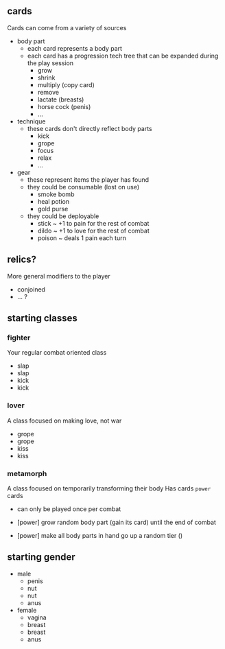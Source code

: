 ## cards

Cards can come from a variety of sources

- body part
  - each card represents a body part
  - each card has a progression tech tree that can be expanded during the play session
    - grow
    - shrink
    - multiply (copy card)
    - remove
    - lactate (breasts)
    - horse cock (penis)
    - ...
- technique
  - these cards don't directly reflect body parts
    - kick
    - grope
    - focus
    - relax
    - ...
- gear
  - these represent items the player has found
  - they could be consumable (lost on use)
    - smoke bomb
    - heal potion
    - gold purse
  - they could be deployable
    - stick ~ +1 to pain for the rest of combat
    - dildo ~ +1 to love for the rest of combat
    - poison ~ deals 1 pain each turn

## relics?

More general modifiers to the player

- conjoined
- ... ?

## starting classes

### fighter

Your regular combat oriented class

- slap
- slap
- kick
- kick

### lover

A class focused on making love, not war

- grope
- grope
- kiss
- kiss

### metamorph

A class focused on temporarily transforming their body
Has cards `power` cards

- can only be played once per combat

- [power] grow random body part (gain its card) until the end of combat
- [power] make all body parts in hand go up a random tier ()

## starting gender

- male
  - penis
  - nut
  - nut
  - anus
- female
  - vagina
  - breast
  - breast
  - anus
